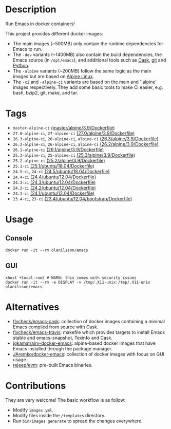 # Description

Run Emacs in docker containers!

This project provides different docker images:

- The main images (~500MB) only contain the runtime dependencies for Emacs to run.
- The `-dev` variants (~1400MB) also contain the build dependencies, the Emacs source (in `/opt/emacs`), and additional
  tools such as [Cask](https://cask.readthedocs.io), [git](https://git-scm.com) and [Python](https://www.python.org).
- The `-alpine` variants (~200MB) follow the same logic as the main images but are based on
  [Alpine Linux](https://alpinelinux.org).
- The `-ci` and `-alpine-ci` variants are based on the main and
  `'alpine' images respectively.  They add some basic tools to make CI
  easier, e.g. bash, bzip2, git, make, and tar.

# Tags

- `master-alpine-ci` [(master/alpine/3.9/Dockerfile)](https://github.com/snogge/docker-emacs/blob/master/master/alpine/3.9/Dockerfile)
- `27.0-alpine-ci`, `27-alpine-ci` [(27.0/alpine/3.9/Dockerfile)](https://github.com/snogge/docker-emacs/blob/master/27.0/alpine/3.9/Dockerfile)
- `26.3-alpine-ci`, `26-alpine-ci`, `alpine-ci` [(26.3/alpine/3.9/Dockerfile)](https://github.com/snogge/docker-emacs/blob/master/26.3/alpine/3.9/Dockerfile)
- `26.2-alpine-ci`, `26-alpine-ci`, `alpine-ci` [(26.2/alpine/3.9/Dockerfile)](https://github.com/snogge/docker-emacs/blob/master/26.2/alpine/3.9/Dockerfile)
- `26.1-alpine-ci` [(26.1/alpine/3.9/Dockerfile)](https://github.com/snogge/docker-emacs/blob/master/26.1/alpine/3.9/Dockerfile)
- `25.3-alpine-ci`, `25-alpine-ci` [(25.3/alpine/3.9/Dockerfile)](https://github.com/snogge/docker-emacs/blob/master/25.3/alpine/3.9/Dockerfile)
- `25.2-alpine-ci` [(25.2/alpine/3.9/Dockerfile)](https://github.com/snogge/docker-emacs/blob/master/25.2/alpine/3.9/Dockerfile)
- `25.1-ci` [(25.1/ubuntu/18.04/Dockerfile)](https://github.com/snogge/docker-emacs/blob/master/25.1/ubuntu/18.04/Dockerfile)
- `24.5-ci`, `24-ci` [(24.5/ubuntu/18.04/Dockerfile)](https://github.com/snogge/docker-emacs/blob/master/24.5/ubuntu/18.04/Dockerfile)
- `24.4-ci` [(24.4/ubuntu/12.04/Dockerfile)](https://github.com/snogge/docker-emacs/blob/master/24.4/ubuntu/12.04/Dockerfile)
- `24.3-ci` [(24.3/ubuntu/12.04/Dockerfile)](https://github.com/snogge/docker-emacs/blob/master/24.3/ubuntu/12.04/Dockerfile)
- `24.2-ci` [(24.2/ubuntu/12.04/Dockerfile)](https://github.com/snogge/docker-emacs/blob/master/24.2/ubuntu/12.04/Dockerfile)
- `24.1-ci` [(24.1/ubuntu/12.04/Dockerfile)](https://github.com/snogge/docker-emacs/blob/master/24.1/ubuntu/12.04/Dockerfile)
- `23.4-ci`, `23-ci` [(23.4/ubuntu/12.04/bootstrap/Dockerfile)](https://github.com/snogge/docker-emacs/blob/master/23.4/ubuntu/12.04/bootstrap/Dockerfile)

# Usage

## Console

``` shell
docker run -it --rm olanilsson/emacs
```

## GUI

``` shell
xhost +local:root # WARN: this comes with security issues
docker run -it --rm -e DISPLAY -v /tmp/.X11-unix:/tmp/.X11-unix olanilsson/emacs
```

# Alternatives

- [flycheck/emacs-cask](https://hub.docker.com/r/flycheck/emacs-cask): collection of docker images containing a
  minimal Emacs compiled from source with Cask.
- [flycheck/emacs-travis](https://github.com/flycheck/emacs-travis): makefile which provides targets to
  install Emacs stable and emacs-snapshot, Texinfo and Cask.
- [jgkamat/airy-docker-emacs](https://github.com/jgkamat/airy-docker-emacs): alpine-based docker images that have
  Emacs installed through the package manager.
- [JAremko/docker-emacs](https://github.com/JAremko/docker-emacs): collection of docker images with focus on GUI usage.
- [rejeep/evm](https://github.com/rejeep/evm): pre-built Emacs binaries.

# Contributions

They are very welcome! The basic workflow is as follow:

- Modify `images.yml`.
- Modify files inside the `/templates` directory.
- Run `bin/images generate` to spread the changes everywhere.
